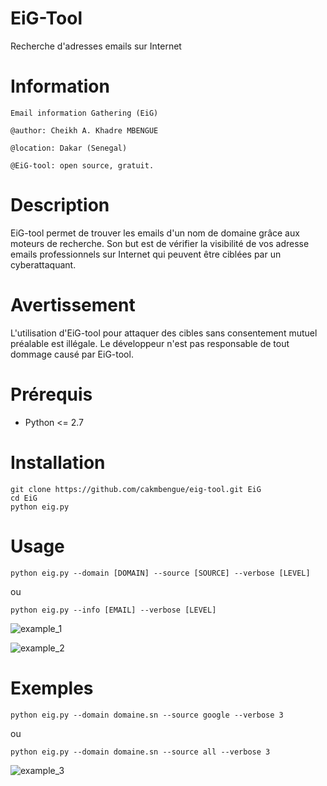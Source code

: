 EiG-Tool
========
Recherche d'adresses emails sur Internet

Information
===========
```
Email information Gathering (EiG)

@author: Cheikh A. Khadre MBENGUE

@location: Dakar (Senegal)

@EiG-tool: open source, gratuit.
```

Description
===========
EiG-tool permet de trouver les emails d'un nom de domaine grâce aux moteurs de recherche. Son but est de vérifier la visibilité de vos adresse emails professionnels sur Internet qui peuvent être ciblées par un cyberattaquant.

Avertissement
=============
L'utilisation d'EiG-tool pour attaquer des cibles sans consentement mutuel préalable est illégale. Le développeur n'est pas responsable de tout dommage causé par EiG-tool.

Prérequis
=========

* Python <= 2.7

Installation
============

```
git clone https://github.com/cakmbengue/eig-tool.git EiG
cd EiG
python eig.py
```

Usage
=====

```
python eig.py --domain [DOMAIN] --source [SOURCE] --verbose [LEVEL]

```
ou 

```
python eig.py --info [EMAIL] --verbose [LEVEL]
```

![example_1](https://github.com/cakmbengue/eig-tool/blob/master/screen/screen1.png)

![example_2](https://github.com/cakmbengue/eig-tool/blob/master/screen/screen2.png)

Exemples
========

```
python eig.py --domain domaine.sn --source google --verbose 3
```
ou

```
python eig.py --domain domaine.sn --source all --verbose 3
```
![example_3](https://github.com/cakmbengue/EiG-tool/blob/master/screen/screen3.png)
